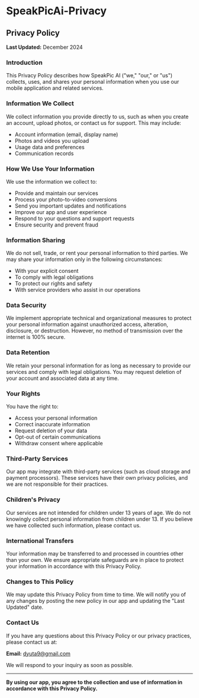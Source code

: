 # SpeakPicAi-Privacy

## Privacy Policy

**Last Updated:** December 2024

### Introduction
This Privacy Policy describes how SpeakPic AI ("we," "our," or "us") collects, uses, and shares your personal information when you use our mobile application and related services.

### Information We Collect
We collect information you provide directly to us, such as when you create an account, upload photos, or contact us for support. This may include:
- Account information (email, display name)
- Photos and videos you upload
- Usage data and preferences
- Communication records

### How We Use Your Information
We use the information we collect to:
- Provide and maintain our services
- Process your photo-to-video conversions
- Send you important updates and notifications
- Improve our app and user experience
- Respond to your questions and support requests
- Ensure security and prevent fraud

### Information Sharing
We do not sell, trade, or rent your personal information to third parties. We may share your information only in the following circumstances:
- With your explicit consent
- To comply with legal obligations
- To protect our rights and safety
- With service providers who assist in our operations

### Data Security
We implement appropriate technical and organizational measures to protect your personal information against unauthorized access, alteration, disclosure, or destruction. However, no method of transmission over the internet is 100% secure.

### Data Retention
We retain your personal information for as long as necessary to provide our services and comply with legal obligations. You may request deletion of your account and associated data at any time.

### Your Rights
You have the right to:
- Access your personal information
- Correct inaccurate information
- Request deletion of your data
- Opt-out of certain communications
- Withdraw consent where applicable

### Third-Party Services
Our app may integrate with third-party services (such as cloud storage and payment processors). These services have their own privacy policies, and we are not responsible for their practices.

### Children's Privacy
Our services are not intended for children under 13 years of age. We do not knowingly collect personal information from children under 13. If you believe we have collected such information, please contact us.

### International Transfers
Your information may be transferred to and processed in countries other than your own. We ensure appropriate safeguards are in place to protect your information in accordance with this Privacy Policy.

### Changes to This Policy
We may update this Privacy Policy from time to time. We will notify you of any changes by posting the new policy in our app and updating the "Last Updated" date.

### Contact Us
If you have any questions about this Privacy Policy or our privacy practices, please contact us at:

**Email:** dyuta9@gmail.com

We will respond to your inquiry as soon as possible.

---

**By using our app, you agree to the collection and use of information in accordance with this Privacy Policy.**
